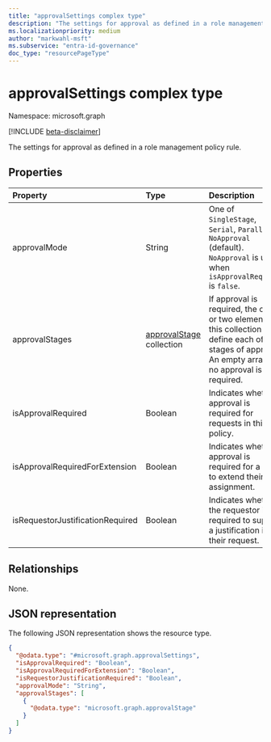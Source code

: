 ```yaml
---
title: "approvalSettings complex type"
description: "The settings for approval as defined in a role management policy rule."
ms.localizationpriority: medium
author: "markwahl-msft"
ms.subservice: "entra-id-governance"
doc_type: "resourcePageType"
---
```


# approvalSettings complex type

Namespace: microsoft.graph

[!INCLUDE [beta-disclaimer](../../includes/beta-disclaimer.md)]

The settings for approval as defined in a role management policy rule.

## Properties

|Property|Type|Description|
|:---|:---|:---|
|approvalMode|String|One of `SingleStage`, `Serial`, `Parallel`, `NoApproval` (default). `NoApproval` is used when `isApprovalRequired` is `false`.|
|approvalStages|[approvalStage](../resources/approvalstage.md) collection|If approval is required, the one or two elements of this collection define each of the stages of approval. An empty array if no approval is required.|
|isApprovalRequired|Boolean|Indicates whether approval is required for requests in this policy.|
|isApprovalRequiredForExtension|Boolean|Indicates whether approval is required for a user to extend their assignment.|
|isRequestorJustificationRequired|Boolean|Indicates whether the requestor is required to supply a justification in their request.|

## Relationships
None.

## JSON representation
The following JSON representation shows the resource type.
<!-- {
  "blockType": "resource",
  "@odata.type": "microsoft.graph.approvalSettings"
}
-->
``` json
{
  "@odata.type": "#microsoft.graph.approvalSettings",
  "isApprovalRequired": "Boolean",
  "isApprovalRequiredForExtension": "Boolean",
  "isRequestorJustificationRequired": "Boolean",
  "approvalMode": "String",
  "approvalStages": [
    {
      "@odata.type": "microsoft.graph.approvalStage"
    }
  ]
}
```

<!-- uuid: 16cd6b66-4b1a-43a1-adaf-3a886856ed98
2019-02-04 14:57:30 UTC -->
<!-- {
  "type": "#page.annotation",
  "description": "approvalSettings complex type",
  "keywords": "",
  "section": "documentation",
  "tocPath": ""
}-->


